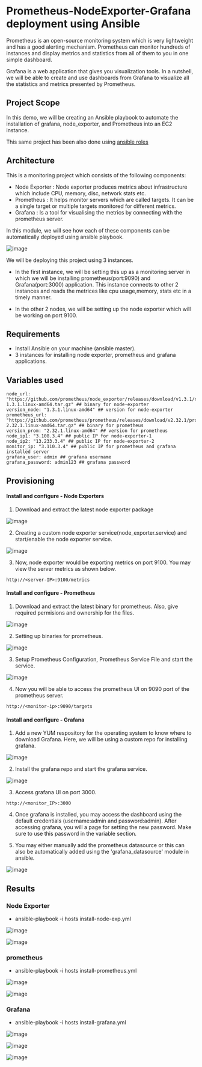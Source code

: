 # Prometheus-NodeExporter-Grafana deployment using Ansible

Prometheus is an open-source monitoring system which is very lightweight and has a good alerting mechanism. Prometheus can monitor hundreds of instances and display metrics and statistics from all of them to you in one simple dashboard. 

Grafana is a web application that gives you visualization tools. In a nutshell, we will be able to create and use dashboards from Grafana to visualize all the statistics and metrics presented by Prometheus.

## Project Scope

In this demo, we will be creating an Ansible playbook to automate the installation of grafana, node_exporter, and Prometheus into an EC2 instance.

This same project has been also done using [ansible roles](https://github.com/Freeda-F/ansible-prometheus-roles.git)

## Architecture

This is a monitoring project which consists of the following components:

- Node Exporter : Node exporter produces metrics about infrastructure which include CPU, memory, disc, network stats etc.
- Prometheus : It helps monitor servers which are called targets. It can be a single target or multiple targets monitored for different metrics.
- Grafana : Is a tool for visualising the metrics by connecting with the prometheus server.

In this module, we will see how each of these components can be automatically deployed using ansible playbook.

![image](https://user-images.githubusercontent.com/93197553/148266068-81e63e4f-744e-4bf1-9dde-734486b7ecb4.png)

We will be deploying this project using 3 instances.

- In the first instance, we will be setting this up as a monitoring server in which we will be installing prometheus(port:9090) and Grafana(port:3000) application. This instance connects to other 2 instances and reads the metrices like cpu usage,memory, stats etc in a timely manner.

- In the other 2 nodes, we will be setting up the node exporter which will be working on port 9100.

## Requirements

- Install Ansible on your machine (ansible master).
- 3 instances for installing node exporter, prometheus and grafana applications.

## Variables used

```
node_url: "https://github.com/prometheus/node_exporter/releases/download/v1.3.1/node_exporter-1.3.1.linux-amd64.tar.gz" ## binary for node-exporter
version_node: "1.3.1.linux-amd64" ## version for node-exporter
prometheus_url: "https://github.com/prometheus/prometheus/releases/download/v2.32.1/prometheus-2.32.1.linux-amd64.tar.gz" ## binary for prometheus
version_prom: "2.32.1.linux-amd64" ## version for prometheus
node_ip1: "3.108.3.4" ## public IP for node-exporter-1
node_ip2: "13.233.3.4" ## public IP for node-exporter-2
monitor_ip: "3.110.3.4" ## public IP for prometheus and grafana installed server
grafana_user: admin ## grafana username
grafana_password: admin123 ## grafana password

```

## Provisioning

#### Install and configure - Node Exporters

1. Download and extract the latest node exporter package

![image](https://user-images.githubusercontent.com/93197553/148269026-89f43035-b0ee-4a82-901b-2cd46534c5a4.png)

2. Creating a custom node exporter service(node_exporter.service) and start/enable the node exporter service.

![image](https://user-images.githubusercontent.com/93197553/148269155-2fab2ded-5324-4357-a2b4-682b29a622cf.png)

3. Now, node exporter would be exporting metrics on port 9100. You may view the server metrics as shown below.
```
http://<server-IP>:9100/metrics
```

#### Install and configure - Prometheus

1. Download and extract the latest binary for prometheus. Also, give required permisions and ownership for the files.

![image](https://user-images.githubusercontent.com/93197553/148270081-5cbd54c9-d935-4f74-9a9e-b438aea4e984.png)

2. Setting up binaries for prometheus.

![image](https://user-images.githubusercontent.com/93197553/148270614-023813b9-0400-42ad-be2a-1b9c5f32dd56.png)

3. Setup Prometheus Configuration, Prometheus Service File and start the service.

![image](https://user-images.githubusercontent.com/93197553/148271094-b6770ee4-4016-4d5d-a553-0c4011f14f2d.png)

4. Now you will be able to access the prometheus UI on 9090 port of the prometheus server.
```
http://<monitor-ip>:9090/targets
```

#### Install and configure - Grafana

1. Add a new YUM respository for the operating system to know where to download Grafana. Here, we will be using a custom repo for installing grafana.

![image](https://user-images.githubusercontent.com/93197553/148271562-e8c7799b-33f9-4558-bc62-1fea4baae542.png)

2. Install the grafana repo and start the grafana service.

![image](https://user-images.githubusercontent.com/93197553/148271828-49fe4176-76a8-4c4b-a4f4-1c94f8009c31.png)

3. Access grafana UI on port 3000.
```
http://<monitor_IP>:3000
```
4. Once grafana is installed, you may access the dashboard using the default credentials (username:admin and password:admin). After accessing grafana, you will a page for setting the new password. Make sure to use this password in the variable section. 

5. You may either manually add the prometheus datasource or this can also be automatically added using the 'grafana_datasource' module in ansible.

![image](https://user-images.githubusercontent.com/93197553/148272891-a77e9adf-3b7c-4f0c-8912-56687a27905c.png)

## Results

### Node Exporter 

- ansible-playbook -i hosts install-node-exp.yml

![image](https://user-images.githubusercontent.com/93197553/148274787-17ee7af6-b7e6-44c6-ae78-a32b66a9661e.png)

![image](https://user-images.githubusercontent.com/93197553/148275549-0c315fe0-11dc-401e-bd3d-ba7b9cd903f2.png)

### prometheus

- ansible-playbook -i hosts install-prometheus.yml

![image](https://user-images.githubusercontent.com/93197553/148275719-36843a81-b8cb-4cc0-a8b6-e6ea41050d79.png)

![image](https://user-images.githubusercontent.com/93197553/148276026-1800c373-247a-4b76-8bb6-ff521d01c7a2.png)


### Grafana

- ansible-playbook -i hosts install-grafana.yml

![image](https://user-images.githubusercontent.com/93197553/148277817-b1163188-1ec9-49d5-9d63-eef6079edd93.png)

![image](https://user-images.githubusercontent.com/93197553/148277919-b19a7693-aab3-4b0a-8359-fa693082144b.png)

![image](https://user-images.githubusercontent.com/93197553/148278012-ed9e9373-10ba-486c-b827-4e119eeb81d1.png)


